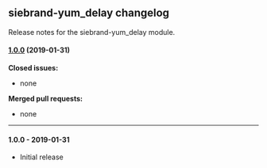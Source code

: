 ## siebrand-yum_delay changelog

Release notes for the siebrand-yum_delay module.

#### [1.0.0](https://github.com/siebrand/puppet-yum_delay/tree/1.0.0) (2019-01-31)

**Closed issues:**

- none

**Merged pull requests:**

- none

------------------------------------------

#### 1.0.0 - 2019-01-31

* Initial release
